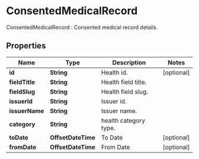 

# ConsentedMedicalRecord

ConsentedMedicalRecord : Consented medical record details.

## Properties

| Name | Type | Description | Notes |
|------------ | ------------- | ------------- | -------------|
|**id** | **String** | Health id. |  [optional] |
|**fieldTitle** | **String** | Health field title. |  |
|**fieldSlug** | **String** | Health field slug. |  |
|**issuerId** | **String** | Issuer id. |  |
|**issuerName** | **String** | Issuer name. |  |
|**category** | **String** | health category type. |  |
|**toDate** | **OffsetDateTime** | To Date |  [optional] |
|**fromDate** | **OffsetDateTime** | From Date |  [optional] |



